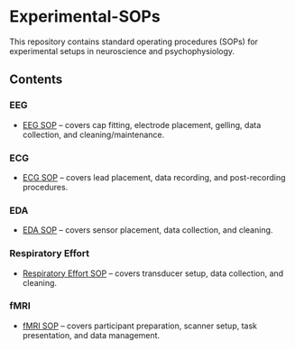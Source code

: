 # Experimental-SOPs
This repository contains standard operating procedures (SOPs) for experimental setups in neuroscience and psychophysiology.

## Contents

### EEG
- [EEG SOP](EEG/EEG_SOP.md) – covers cap fitting, electrode placement, gelling, data collection, and cleaning/maintenance.

### ECG
- [ECG SOP](ECG/ECG_SOP.md) – covers lead placement, data recording, and post-recording procedures.

### EDA
- [EDA SOP](EDA/EDA_SOP.md) – covers sensor placement, data collection, and cleaning.

### Respiratory Effort
- [Respiratory Effort SOP](Respiratory_Effort/Respiratory_Effort_SOP.md) – covers transducer setup, data collection, and cleaning.

### fMRI
- [fMRI SOP](fMRI/fMRI_SOP.md) – covers participant preparation, scanner setup, task presentation, and data management.
